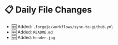 # 📋 Daily File Changes

- 🆕 Added: `.forgejo/workflows/sync-to-github.yml`
- 🆕 Added: `README.md`
- 🆕 Added: `header.jpg`
